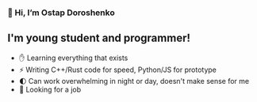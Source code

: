 ### 👋 Hi, I’m Ostap Doroshenko

## I'm young student and programmer!
- ✋ Learning everything that exists
- ⚡ Writing C++/Rust code for speed, Python/JS for prototype
- 🌓 Can work overwhelming in night or day, doesn't make sense for me
- 🎩 Looking for a job
